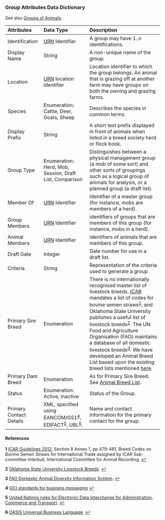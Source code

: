 ### Group Attributes Data Dictionary

See also [Groups of Animals](ADS_GroupsOfAnimals.md).

Attributes | Data Type | Description
:--------- | :-------- | :----------
Identification | [URN](ADS_Definitions-And-Abbreviations_Interpretation.md#Definitions-And-Abbreviations) Identifier | A group may have 1..n identifications. 
Display Name | String | A non-unique name of the group.
Location | [URN](ADS_Definitions-And-Abbreviations_Interpretation.md#Definitions-And-Abbreviations) location identifier | Location identifier to which the group belongs. An animal that is grazing off at another farm may have groups on both the owning and grazing farms.	
Species | Enumeration: Cattle, Deer, Goats, Sheep | Describes the species in common terms. 
Display Prefix | String | A short text prefix displayed in front of animals when listed in a breed society herd or flock book. 
Group Type | Enumeration: Herd, Mob, Session, Draft List, Comparison | Distinguishes between a physical management group (a mob of some sort) and other sorts of groupings such as a logical group of animals for analysis, or a planned group (a draft list).
Member Of | [URN](ADS_Definitions-And-Abbreviations_Interpretation.md#Definitions-And-Abbreviations) Identifier | Identifier of a master group (for instance, mobs are members of a herd).
Group Members | [URN](ADS_Definitions-And-Abbreviations_Interpretation.md#Definitions-And-Abbreviations) Identifier | identifiers of groups that are members of this group (for instance, mobs in a herd).
Animal Members | [URN](ADS_Definitions-And-Abbreviations_Interpretation.md#Definitions-And-Abbreviations) Identifier | Identifiers of animals that are members of this group. 
Draft Gate | Integer | Gate number for use in a draft list. 
Criteria | String | Representation of the criteria used to generate a group	
Primary Sire Breed | Enumeration | There is no internationally recognised master list of livestock breeds. [ICAR](ADS_Definitions-And-Abbreviations_Interpretation.md#Definitions-And-Abbreviations) mandates a list of codes for bovine semen straws<sup id="ICAR">[1](#f1)</sup>, and Oklahoma State University publishes a useful list of livestock breeds<sup id="OKSB">[2](#f2)</sup>. The UN Food and Agriculture Organisation (FAO) maintains a database of all domestic livestock breeds<sup id="FOADAD">[3](#f3)</sup>. We have developed an Animal Breed List based upon the existing breed lists mentioned [here](https://github.com/Datalinker-Org/Farm-Data-Standards/blob/master/FarmDataStandards_Animal-Breed-List.md).
Primary Dam Breed | Enumeration | As for Primary Sire Breed. See [Animal Breed List](https://github.com/Datalinker-Org/Farm-Data-Standards/blob/master/FarmDataStandards_Animal-Breed-List.md).
Status | Enumeration: Active, Inactive | Status of the Group. 	
Primary Contact Details | XML, specified using EANCOM/GS1<sup id="GS1">[4](#f4)</sup>, EDIFACT<sup id="UN/EDIFACT">[5](#f5)</sup>, UBL<sup id="OASIS/UBL">[6](#f6)</sup>. | Name and contact information for the primary contact for the group.	

#### References

<b id="f1">1</b> [ICAR Guidelines 2012](https://interbull.org/ib/icarbreedcodes), Section 8 Annex 1, pp 479-481, Breed Codes on Bovine Semen Straws for International Trade assigned by ICAR Sub-committee Interbull, International Committee for Animal Recording. [↩](#ICAR)

<b id="f2">2</b> [Oklahoma State University Livestock Breeds](http://www.ansi.okstate.edu/breeds/).
 [↩](#OKSB)

<b id="f3">3</b> [FAO Domestic Animal Diversity Information System](http://www.fao.org/dad-is/en/). 
 [↩](#FAODAD)

<b id="f4">4</b> [GS1 standards for business messaging](http://www.gs1.org/gsmp/kc/ecom/eancom_overview) [↩](#GS1)

<b id="f5">5</b> [United Nations rules for Electronic Data Interchange for Administration, Commerce and Transport](http://www.unece.org/cefact/edifact/welcome.html). [↩](#UN/EDIFACT)

<b id="f6">6</b> [OASIS Universal Business Language](http://docs.oasis-open.org/ubl/os-UBL-2.1/UBL-2.1.html). [↩](#OASIS/UBL)
